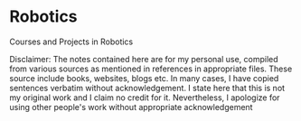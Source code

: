# Robotics
Courses and Projects in Robotics

Disclaimer: The notes contained here are for my personal use, compiled from various sources as mentioned in references in appropriate files. These source include books, websites, blogs etc. In many cases, I have copied sentences verbatim without acknowledgement. I state here that this is not my original work and I claim no credit for it. Nevertheless, I apologize for using other people's work without appropriate acknowledgement

